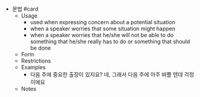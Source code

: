 - 문법 #card
	- Usage
		- used when expressing concern about a potential situation
		- when a speaker worries that some situation might happen
		- when a speaker worries  that he/she will not be able to do something that he/she really has to do or something that should be done
	- Form
	- Restrictions
	- Examples
		- 다음 주에 중요한 출장이 있지요?
		  네, 그래서 다음 주에 아주 바쁠 텐데 걱정이에요
	- Notes